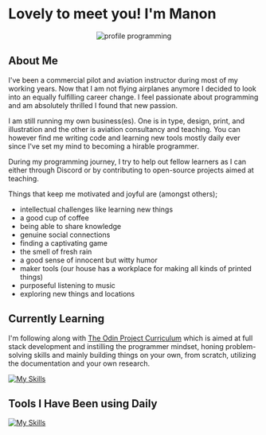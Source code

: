 # Lovely to meet you! I'm Manon


<div align="center">
  
![profile programming](https://github.com/ManonLef/ManonLef/assets/81025586/768ad770-ad45-4453-ae8a-adbad1553923)

</div>

## About Me

I've been a commercial pilot and aviation instructor during most of my working years. Now that I am not flying airplanes anymore I decided to look into an equally fulfilling career change. I feel passionate about programming and am absolutely thrilled I found that new passion.

I am still running my own business(es). One is in type, design, print, and illustration and the other is aviation consultancy and teaching. You can however find me writing code and learning new tools mostly daily ever since I've set my mind to becoming a hirable programmer. 

During my programming journey, I try to help out fellow learners as I can either through Discord or by contributing to open-source projects aimed at teaching.  

Things that keep me motivated and joyful are (amongst others);
- intellectual challenges like learning new things
- a good cup of coffee
- being able to share knowledge
- genuine social connections
- finding a captivating game
- the smell of fresh rain
- a good sense of innocent but witty humor
- maker tools (our house has a workplace for making all kinds of printed things)
- purposeful listening to music
- exploring new things and locations

## Currently Learning

I'm following along with [The Odin Project Curriculum](https://github.com/TheOdinProject/curriculum) which is aimed at full stack development and instilling the programmer mindset, honing problem-solving skills and mainly building things on your own, from scratch, utilizing the documentation and your own research. 

[![My Skills](https://skillicons.dev/icons?i=jest)](https://skillicons.dev)

## Tools I Have Been using Daily

[![My Skills](https://skillicons.dev/icons?i=js,html,css,git,webpack,github,vscode,photoshop,illustrator)](https://skillicons.dev)
